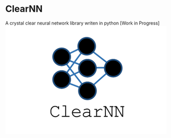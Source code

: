 # ClearNN
A crystal clear neural network library writen in python
[Work in Progress]
![ClearNN Logo](https://github.com/Procedurally-Generated-Human/ClearNN/blob/main/Logo.jpeg)